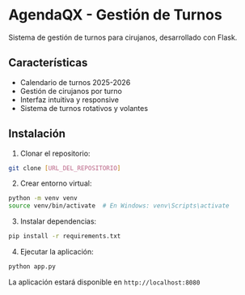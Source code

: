 # AgendaQX - Gestión de Turnos

Sistema de gestión de turnos para cirujanos, desarrollado con Flask.

## Características

- Calendario de turnos 2025-2026
- Gestión de cirujanos por turno
- Interfaz intuitiva y responsive
- Sistema de turnos rotativos y volantes

## Instalación

1. Clonar el repositorio:
```bash
git clone [URL_DEL_REPOSITORIO]
```

2. Crear entorno virtual:
```bash
python -m venv venv
source venv/bin/activate  # En Windows: venv\Scripts\activate
```

3. Instalar dependencias:
```bash
pip install -r requirements.txt
```

4. Ejecutar la aplicación:
```bash
python app.py
```

La aplicación estará disponible en `http://localhost:8080` 